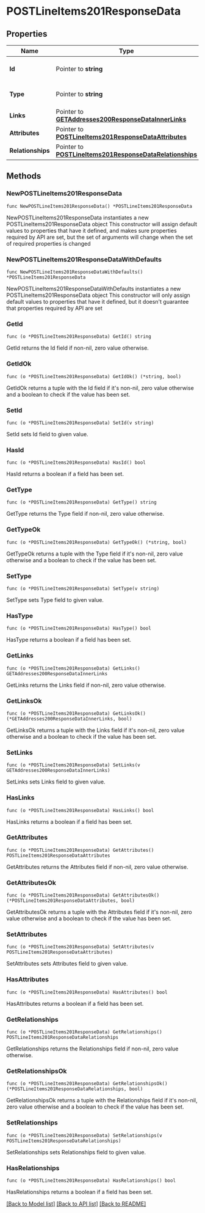 # POSTLineItems201ResponseData

## Properties

Name | Type | Description | Notes
------------ | ------------- | ------------- | -------------
**Id** | Pointer to **string** | The resource&#39;s id | [optional] 
**Type** | Pointer to **string** | The resource&#39;s type | [optional] [default to "line_items"]
**Links** | Pointer to [**GETAddresses200ResponseDataInnerLinks**](GETAddresses200ResponseDataInnerLinks.md) |  | [optional] 
**Attributes** | Pointer to [**POSTLineItems201ResponseDataAttributes**](POSTLineItems201ResponseDataAttributes.md) |  | [optional] 
**Relationships** | Pointer to [**POSTLineItems201ResponseDataRelationships**](POSTLineItems201ResponseDataRelationships.md) |  | [optional] 

## Methods

### NewPOSTLineItems201ResponseData

`func NewPOSTLineItems201ResponseData() *POSTLineItems201ResponseData`

NewPOSTLineItems201ResponseData instantiates a new POSTLineItems201ResponseData object
This constructor will assign default values to properties that have it defined,
and makes sure properties required by API are set, but the set of arguments
will change when the set of required properties is changed

### NewPOSTLineItems201ResponseDataWithDefaults

`func NewPOSTLineItems201ResponseDataWithDefaults() *POSTLineItems201ResponseData`

NewPOSTLineItems201ResponseDataWithDefaults instantiates a new POSTLineItems201ResponseData object
This constructor will only assign default values to properties that have it defined,
but it doesn't guarantee that properties required by API are set

### GetId

`func (o *POSTLineItems201ResponseData) GetId() string`

GetId returns the Id field if non-nil, zero value otherwise.

### GetIdOk

`func (o *POSTLineItems201ResponseData) GetIdOk() (*string, bool)`

GetIdOk returns a tuple with the Id field if it's non-nil, zero value otherwise
and a boolean to check if the value has been set.

### SetId

`func (o *POSTLineItems201ResponseData) SetId(v string)`

SetId sets Id field to given value.

### HasId

`func (o *POSTLineItems201ResponseData) HasId() bool`

HasId returns a boolean if a field has been set.

### GetType

`func (o *POSTLineItems201ResponseData) GetType() string`

GetType returns the Type field if non-nil, zero value otherwise.

### GetTypeOk

`func (o *POSTLineItems201ResponseData) GetTypeOk() (*string, bool)`

GetTypeOk returns a tuple with the Type field if it's non-nil, zero value otherwise
and a boolean to check if the value has been set.

### SetType

`func (o *POSTLineItems201ResponseData) SetType(v string)`

SetType sets Type field to given value.

### HasType

`func (o *POSTLineItems201ResponseData) HasType() bool`

HasType returns a boolean if a field has been set.

### GetLinks

`func (o *POSTLineItems201ResponseData) GetLinks() GETAddresses200ResponseDataInnerLinks`

GetLinks returns the Links field if non-nil, zero value otherwise.

### GetLinksOk

`func (o *POSTLineItems201ResponseData) GetLinksOk() (*GETAddresses200ResponseDataInnerLinks, bool)`

GetLinksOk returns a tuple with the Links field if it's non-nil, zero value otherwise
and a boolean to check if the value has been set.

### SetLinks

`func (o *POSTLineItems201ResponseData) SetLinks(v GETAddresses200ResponseDataInnerLinks)`

SetLinks sets Links field to given value.

### HasLinks

`func (o *POSTLineItems201ResponseData) HasLinks() bool`

HasLinks returns a boolean if a field has been set.

### GetAttributes

`func (o *POSTLineItems201ResponseData) GetAttributes() POSTLineItems201ResponseDataAttributes`

GetAttributes returns the Attributes field if non-nil, zero value otherwise.

### GetAttributesOk

`func (o *POSTLineItems201ResponseData) GetAttributesOk() (*POSTLineItems201ResponseDataAttributes, bool)`

GetAttributesOk returns a tuple with the Attributes field if it's non-nil, zero value otherwise
and a boolean to check if the value has been set.

### SetAttributes

`func (o *POSTLineItems201ResponseData) SetAttributes(v POSTLineItems201ResponseDataAttributes)`

SetAttributes sets Attributes field to given value.

### HasAttributes

`func (o *POSTLineItems201ResponseData) HasAttributes() bool`

HasAttributes returns a boolean if a field has been set.

### GetRelationships

`func (o *POSTLineItems201ResponseData) GetRelationships() POSTLineItems201ResponseDataRelationships`

GetRelationships returns the Relationships field if non-nil, zero value otherwise.

### GetRelationshipsOk

`func (o *POSTLineItems201ResponseData) GetRelationshipsOk() (*POSTLineItems201ResponseDataRelationships, bool)`

GetRelationshipsOk returns a tuple with the Relationships field if it's non-nil, zero value otherwise
and a boolean to check if the value has been set.

### SetRelationships

`func (o *POSTLineItems201ResponseData) SetRelationships(v POSTLineItems201ResponseDataRelationships)`

SetRelationships sets Relationships field to given value.

### HasRelationships

`func (o *POSTLineItems201ResponseData) HasRelationships() bool`

HasRelationships returns a boolean if a field has been set.


[[Back to Model list]](../README.md#documentation-for-models) [[Back to API list]](../README.md#documentation-for-api-endpoints) [[Back to README]](../README.md)



